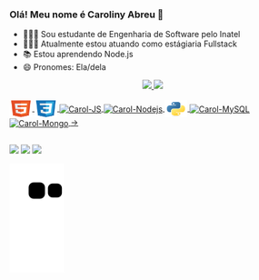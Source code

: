 ### Olá! Meu nome é Caroliny Abreu 🤗

- 👩🏻‍🎓 Sou estudante de Engenharia de Software pelo Inatel
- 👩🏻‍💻 Atualmente estou atuando como estágiaria Fullstack
- 📚 Estou aprendendo Node.js
- 😄 Pronomes: Ela/dela

<div align="center">
  <a href="https://github.com/carolinyat">
  <img height="180em" src="https://github-readme-stats.vercel.app/api?username=carolinyat&show_icons=true&theme=dracula&include_all_commits=true&count_private=true"/>
  <img height="180em" src="https://github-readme-stats.vercel.app/api/top-langs/?username=carolinyat&layout=compact&langs_count=7&theme=dracula"/>
</div>

<div style="display: inline_block"><br>
  <img align="center" alt="Carol-HTML" height="30" width="40" src="https://raw.githubusercontent.com/devicons/devicon/master/icons/html5/html5-original.svg">
  <img align="center" alt="Carol-CSS" height="30" width="40" src="https://raw.githubusercontent.com/devicons/devicon/master/icons/css3/css3-original.svg">
  <img align="center" alt="Carol-JS" height="30" width="40" src="https://cdn.jsdelivr.net/gh/devicons/devicon/icons/javascript/javascript-original.svg" />
  <img align="center" alt="Carol-Nodejs" height="30" width="40" src="https://cdn.jsdelivr.net/gh/devicons/devicon/icons/nodejs/nodejs-original.svg" />
  <img align="center" alt="Carol-Python" height="30" width="40" src="https://raw.githubusercontent.com/devicons/devicon/master/icons/python/python-original.svg">   
  <img align="center" alt="Carol-MySQL" height="30" width="40" src="https://cdn.jsdelivr.net/gh/devicons/devicon/icons/mysql/mysql-original-wordmark.svg" />
  <img align="center" alt="Carol-Mongo" height="30" width="40" src="https://cdn.jsdelivr.net/gh/devicons/devicon/icons/mongodb/mongodb-original.svg" />
 <!– <img align="right" alt="Carol-pic" height="150" style="border-radius:50px;" src="https://cdn.discordapp.com/attachments/1049344605059039365/1049344644108001292/download20221201121856.png"> ->
</div> 
  
  ##
  
<div>
  <a href="https://instagram.com/carolinyat" target="_blank"><img src="https://img.shields.io/badge/-Instagram-%23E4405F?style=for-the-badge&logo=instagram&logoColor=white" target="_blank"></a>
  <a href = "mailto:caroliny.a.t@hotmail.com"><img src="https://img.shields.io/badge/Microsoft_Outlook-0078D4?style=for-the-badge&logo=microsoft-outlook&logoColor=white" target="_blank"></a>
  <a href="https://www.linkedin.com/in/caroliny-abreu-teixeira-3783041b1/" target="_blank"><img src="https://img.shields.io/badge/-LinkedIn-%230077B5?style=for-the-badge&logo=linkedin&logoColor=white" target="_blank"></a> 
 
 ![Snake animation](https://github.com/carolinyat/carolinyat/blob/output/github-contribution-grid-snake.svg)
 
</div>
